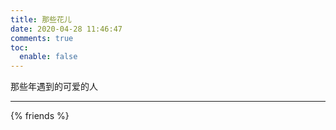 ```yaml
---
title: 那些花儿
date: 2020-04-28 11:46:47
comments: true
toc:
  enable: false
---
```


<style>
.post-body ul {
  list-style-type: none;
  margin: 0;
  padding: 0;
}

.post-body li {
  text-decoration: none;
  color: #000;
  font: 200 16px/1.5 Helvetica, Verdana, sans-serif;
  padding-bottom: 0.5em;
}

.post-body li > .name {
  border: none;
  border-bottom: 1px solid #ccc;
}
</style>

那些年遇到的可爱的人

---

{% friends %}
